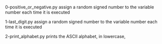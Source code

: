 0-positive_or_negative.py assign a random signed number to the variable number each time it is executed

1-last_digit.py assign a random signed number to the variable number each time it is executed

2-print_alphabet.py prints the ASCII alphabet, in lowercase,


